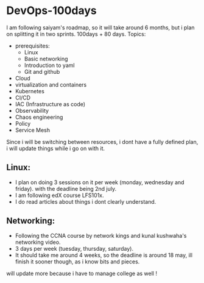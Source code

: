 # DevOps-100days

I am following saiyam's roadmap, so it will take around 6 months, but i plan on splitting it in two sprints. 100days + 80 days.
Topics:
- prerequisites:
  - Linux
  - Basic networking
  - Introduction to yaml
  - Git and github
- Cloud
- virtualization and containers
- Kubernetes
- CI/CD
- IAC (Infrastructure as code)
- Observability
- Chaos engineering
- Policy
- Service Mesh

Since i will be switching between resources, i dont have a fully defined plan, i will update things while i go on with it.

## Linux:
- I plan on doing 3 sessions on it per week (monday, wednesday and friday). with the deadline being 2nd july.
- I am following edX course LFS101x.
- I do read articles about things i dont clearly understand.

## Networking:
- Following the CCNA course by network kings and kunal kushwaha's networking video.
- 3 days per week (tuesday, thursday, saturday).
- It should take me around 4 weeks, so the deadline is around 18 may, ill finish it sooner though, as i know bits and pieces.

will update more because i have to manage college as well !
